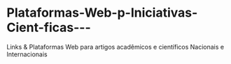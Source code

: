 # Plataformas-Web-p-Iniciativas-Cient-ficas---
Links &amp; Plataformas Web para artigos acadêmicos e científicos Nacionais e Internacionais

